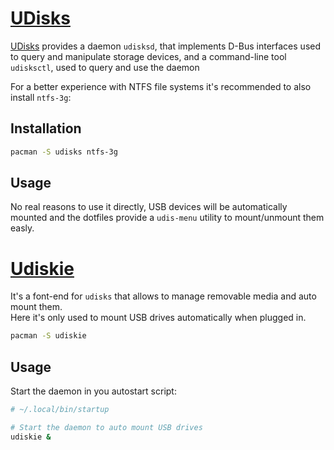 # [UDisks](https://wiki.archlinux.org/index.php/Udisks)

[UDisks](http://www.freedesktop.org/wiki/Software/udisks/) provides a daemon `udisksd`, that implements D-Bus interfaces used to query and manipulate storage devices, and a command-line tool `udisksctl`, used to query and use the daemon

For a better experience with NTFS file systems it's recommended to also install `ntfs-3g`:

## Installation

```sh
pacman -S udisks ntfs-3g
```

## Usage

No real reasons to use it directly, USB devices will be automatically mounted and the dotfiles provide a `udis-menu` utility to mount/unmount them easly.

# [Udiskie](https://github.com/coldfix/udiskie)

It's a font-end for `udisks` that allows to manage removable media and auto mount them.  
Here it's only used to mount USB drives automatically when plugged in.

```sh
pacman -S udiskie
```

## Usage

Start the daemon in you autostart script:
```sh
# ~/.local/bin/startup

# Start the daemon to auto mount USB drives
udiskie &
```
